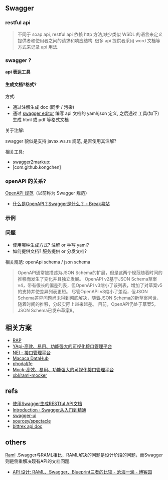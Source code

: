 ## Swagger



### restful api



> 不同于 soap api, restful api 依赖 http 方法,缺少类似 WSDL 的语言来定义提供者和使用者之间的请求和响应结构. 很多 api 提供者采用 word 文档等方式来记录 api 用法.


### swagger ?

**api 表达工具**

#### 生成文档?格式?

方式:


- 通过注解生成 doc (同步  / 污染)
- 通过 [swagger editor](http://editor.swagger.io/#/) 编写 api 文档的 yaml/json 定义, 之后通过 工具(如下) 生成 html 或 pdf 等格式文档


关于注解:

swagger 貌似是支持  javax.ws.rs 规范, 是否使用其注解?

相关工具:

- [swagger2markup:](https://github.com/Swagger2Markup/swagger2markup)
- [com.github.kongchen]

### openAPI 的关系?

[OpenAPI 规范](https://swagger.io/specification/)（以前称为 Swagger 规范）

- [什么是OpenAPI？Swagger是什么？ - Break易站](https://www.breakyizhan.com/swagger/2806.html)


### 示例




### 问题

- 使用哪种生成方式? 注解 or 手写 yaml?
- 如何提供文档? 服务提供 or 分发文档?

相关规范: openApi schema / json schema

> OpenAPI通常被描述为JSON Schema的扩展，但是这两个规范随着时间的推移而发生了变化并且独立发展。 OpenAPI v2基于JSON Schema草案v4，带有很长的偏差列表，但OpenAPI v3缩小了该列表，增加了对草案v5的支持并使差异列表更短。 尽管OpenAPI v3缩小了差距，但JSON Schema差异问题尚未得到彻底解决，随着JSON Schema的新草案问世，随着时间的推移，分歧实际上越来越差。 目前，OpenAPI仍处于草案5，JSON Schema已发布草案8。


## 相关方案

- [RAP](http://rap2.taobao.org/)
- [YApi-高效、易用、功能强大的可视化接口管理平台](http://yapi.demo.qunar.com/)
- [NEI - 接口管理平台](https://nei.netease.com/)
- [Macaca DataHub](https://macacajs.github.io/macaca-datahub/zh/)
- [phodal/fe](https://github.com/phodal/fe/blob/master/chapters/chapter-13.md)
- [Mock-高效、易用、功能强大的可视化接口管理平台](https://mock.yonyoucloud.com/)
- [xbl/raml-mocker](https://github.com/xbl/raml-mocker)

## refs

- [使用Swagger生成RESTful API文档](https://www.xncoding.com/2017/06/09/web/swagger.html)
- [Introduction · Swagger从入门到精通](https://huangwenchao.gitbooks.io/swagger/content/)
- [swagger-ui](https://github.com/swagger-api/swagger-ui/blob/HEAD/docs/usage/installation.md)
- [sourcey/spectacle](https://github.com/sourcey/spectacle)
- [bittrex api doc](https://github.com/Bittrex/bittrex.github.io)


## others

[Raml](https://raml.org/) .Swagger与RAML相比，RAML解决的问题是设计阶段的问题，而Swagger则是侧重解决现有API的文档问题.

- [API 设计: RAML、Swagger、Blueprint三者的比较 - 沧海一滴 - 博客园](https://www.cnblogs.com/softidea/p/5728952.html)
